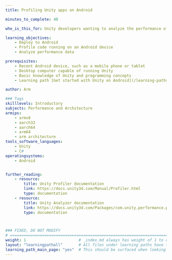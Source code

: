 ```yaml
---
title: Profiling Unity apps on Android

minutes_to_complete: 40

who_is_this_for: Unity developers wanting to analyze the performance of their apps on Android devices

learning_objectives:
    - Deploy to Android
    - Profile code running on an Android device
    - Analyze performance data

prerequisites:
    - Recent Android device, such as a mobile phone or tablet
    - Desktop computer capable of running Unity
    - Basic knowledge of Unity and programming concepts
    - Learning path [Get started with Unity on Android](/learning-paths/mobile-graphics-and-gaming/get-started-with-unity-on-android)

author: Arm

### Tags
skilllevels: Introductory
subjects: Performance and Architecture
armips:
    - armv8
    - aarch32
    - aarch64
    - arm64
    - arm architecture
tools_software_languages:
    - Unity
    - C#
operatingsystems:
    - Android


further_reading:
    - resource:
        title: Unity Profiler documentation
        link: https://docs.unity3d.com/Manual/Profiler.html
        type: documentation
    - resource:
        title: Unity Analyzer documentation
        link: https://docs.unity3d.com/Packages/com.unity.performance.profile-analyzer@0.4/manual/profiler-analyzer-window.html
        type: documentation



### FIXED, DO NOT MODIFY
# ================================================================================
weight: 1                       # _index.md always has weight of 1 to order correctly
layout: "learningpathall"       # All files under learning paths have this same wrapper
learning_path_main_page: "yes"  # This should be surfaced when looking for related content. Only set for _index.md of learning path content.
---
```


